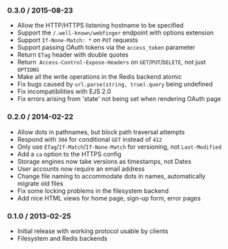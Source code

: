 ### 0.3.0 / 2015-08-23

* Allow the HTTP/HTTPS listening hostname to be specified
* Support the `/.well-known/webfinger` endpoint with options extension
* Support `If-None-Match: *` on `PUT` requests
* Support passing OAuth tokens via the `access_token` parameter
* Return `ETag` header with double quotes
* Return` Access-Control-Expose-Headers` on `GET`/`PUT`/`DELETE`, not just `OPTIONS`
* Make all the write operations in the Redis backend atomic
* Fix bugs caused by `url.parse(string, true).query` being undefined
* Fix incompatibilities with EJS 2.0
* Fix errors arising from 'state' not being set when rendering OAuth page

### 0.2.0 / 2014-02-22

* Allow dots in pathnames, but block path traversal attempts
* Respond with `304` for conditional `GET` instead of `412`
* Only use `ETag`/`If-Match`/`If-None-Match` for versioning, not `Last-Modified`
* Add a `ca` option to the HTTPS config
* Storage engines now take versions as timestamps, not Dates
* User accounts now require an email address
* Change file naming to accommodate dots in names, automatically migrate old files
* Fix some locking problems in the filesystem backend
* Add nice HTML views for home page, sign-up form, error pages

### 0.1.0 / 2013-02-25

* Initial release with working protocol usable by clients
* Filesystem and Redis backends
